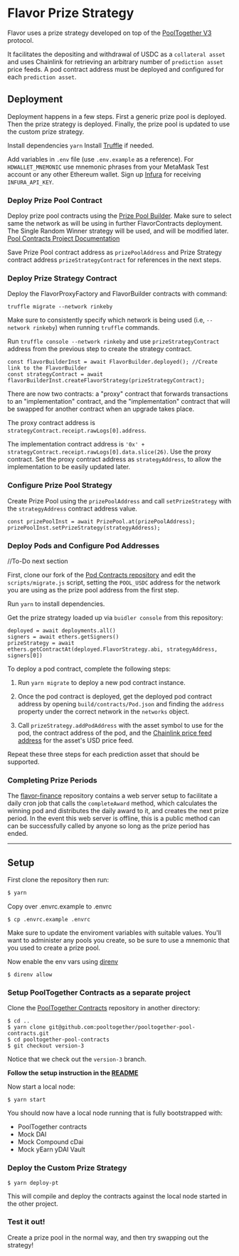 # Flavor Prize Strategy

Flavor uses a prize strategy developed on top of the [PoolTogether V3](https://www.pooltogether.com/) protocol.

It facilitates the depositing and withdrawal of USDC as a `collateral asset` and uses Chainlink for retrieving an arbitrary number of `prediction asset` price feeds. A pod contract address must be deployed and configured for each `prediction asset`.

## Deployment

Deployment happens in a few steps. First a generic prize pool is deployed. Then the prize strategy is deployed. Finally, the prize pool is updated to use the custom prize strategy.

Install dependencies `yarn`
Install [Truffle](https://www.trufflesuite.com/docs/truffle/getting-started/installation) if needed.

Add variables in `.env` file (use `.env.example` as a reference). For `HDWALLET_MNEMONIC` use mnemonic phrases from your MetaMask Test account or any other Ethereum wallet.
Sign up [Infura](https://infura.io/) for receiving `INFURA_API_KEY`.

### Deploy Prize Pool Contract

Deploy prize pool contracts using the [Prize Pool Builder](https://builder.pooltogether.com/). Make sure to select same the network as will be using in further FlavorContracts deployment. The Single Random Winner strategy will be used, and will be modified later.
[Pool Contracts Project Documentation](https://github.com/pooltogether/pooltogether-pool-contracts/tree/version-3)

Save Prize Pool contract address as `prizePoolAddress` and Prize Strategy contract address `prizeStrategyContract` for references in the next steps.

### Deploy Prize Strategy Contract

Deploy the FlavorProxyFactory and FlavorBuilder contracts with command:

```
truffle migrate --network rinkeby
```

Make sure to consistently specify which network is being used (i.e, `--network rinkeby`) when running `truffle` commands.

Run `truffle console --network rinkeby` and use `prizeStrategyContract` address from the previous step to create the strategy contract.

```
const flavorBuilderInst = await FlavorBuilder.deployed(); //Create link to the FlavorBuilder
const strategyContract = await flavorBuilderInst.createFlavorStrategy(prizeStrategyContract);
```

There are now two contracts: a "proxy" contract that forwards transactions to an "implementation" contract, and the "implementation" contract that will be swapped for another contract when an upgrade takes place.

The proxy contract address is `strategyContract.receipt.rawLogs[0].address`. 

The implementation contract address is `'0x' + strategyContract.receipt.rawLogs[0].data.slice(26)`. Use the proxy contract. Set the proxy contract address as `strategyAddress`, to allow the implementation to be easily updated later.

### Configure Prize Pool Strategy

Create Prize Pool using the `prizePoolAddress` and call `setPrizeStrategy` with the `strategyAddress` contract address value.

```
const prizePoolInst = await PrizePool.at(prizePoolAddress);
prizePoolInst.setPrizeStrategy(strategyAddress);
```

### Deploy Pods and Configure Pod Addresses

//To-Do next section

First, clone our fork of the [Pod Contracts repository](https://github.com/flavor-finance/pooltogether-pod-contracts) and edit the `scripts/migrate.js` script, setting the `POOL_USDC` address for the network you are using as the prize pool address from the first step.

Run `yarn` to install dependencies.

Get the prize strategy loaded up via `buidler console` from this repository:

```
deployed = await deployments.all()
signers = await ethers.getSigners()
prizeStrategy = await ethers.getContractAt(deployed.FlavorStrategy.abi, strategyAddress, signers[0])
```

To deploy a pod contract, complete the following steps:

1. Run `yarn migrate` to deploy a new pod contract instance.

2. Once the pod contract is deployed, get the deployed pod contract address by opening `build/contracts/Pod.json` and finding the `address` property under the correct network in the `networks` object.

3. Call `prizeStrategy.addPodAddress` with the asset symbol to use for the pod, the contract address of the pod, and the [Chainlink price feed address](https://docs.chain.link/docs/reference-contracts) for the asset's USD price feed.

Repeat these three steps for each prediction asset that should be supported.

### Completing Prize Periods

The [flavor-finance](https://github.com/flavor-finance/flavor-finance) repository contains a web server setup to facilitate a daily cron job that calls the `completeAward` method, which calculates the winning pod and distributes the daily award to it, and creates the next prize period. In the event this web server is offline, this is a public method can can be successfully called by anyone so long as the prize period has ended.

---

## Setup

First clone the repository then run:

```bash
$ yarn
```

Copy over .envrc.example to .envrc

```
$ cp .envrc.example .envrc
```

Make sure to update the enviroment variables with suitable values. You'll want to administer any pools you create, so be sure to use a mnemonic that you used to create a prize pool.

Now enable the env vars using [direnv](https://direnv.net/docs/installation.html)

```
$ direnv allow
```

### Setup PoolTogether Contracts as a separate project

Clone the [PoolTogether Contracts](https://github.com/pooltogether/pooltogether-pool-contracts/tree/version-3) repository in another directory:

```
$ cd ..
$ yarn clone git@github.com:pooltogether/pooltogether-pool-contracts.git
$ cd pooltogether-pool-contracts
$ git checkout version-3
```

Notice that we check out the `version-3` branch.

**Follow the setup instruction in the [README](https://github.com/pooltogether/pooltogether-pool-contracts/tree/version-3)**

Now start a local node:

```
$ yarn start
```

You should now have a local node running that is fully bootstrapped with:

- PoolTogether contracts
- Mock DAI
- Mock Compound cDai
- Mock yEarn yDAI Vault

### Deploy the Custom Prize Strategy

```
$ yarn deploy-pt
```

This will compile and deploy the contracts against the local node started in the other project.

### Test it out!

Create a prize pool in the normal way, and then try swapping out the strategy!
